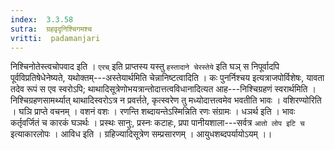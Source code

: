 ```yaml
---
index:  3.3.58
sutra:  ग्रहवृदृनिश्चिगमश्च
vritti:  padamanjari
---
```


निश्चिनोतेस्त्वचोपवाद इति । `एरच्` इति प्राप्तस्य यस्तु `हस्तादाने चेरस्तेये` इति घञ् स निपूर्वादपि पूर्वविप्रतिषेधेनेष्यते, यथोक्तम्---अस्तेयार्थमिति चेन्नानिष्टत्वादिति । कः पुनर्निश्चय इत्यत्राजपोर्विशेषः, यावता तदेव रूपं स एव स्वरोऽपि; थाथादिसूत्रेणोभयत्रान्तोदात्तत्वविधानादित्यत आह---निश्चिग्रहणं स्वरार्थमिति । निश्चिग्रहणसामर्थ्यात् थाथादिस्वरोऽत्र न प्रवर्त्तते, कृत्स्वरेण तु मध्योदात्तत्वमेव भवतीति भावः ।
वशिरण्योरिति । घञि प्राप्ते वचनम् । वशनं वशः । रणन्ति शब्दायन्तेऽस्मिन्निति रणः संग्रामः ।
धञर्थ इति । भावः कर्तृवर्जितं च कारकं घञर्थः । प्रस्थः सानुः, प्रस्नः कटाहः, प्रपा पानीयशाला---सर्वत्र `आतो लोप इटि च` इत्याकारलोपः । आविध इति । ग्रहिज्यादिसूत्रेण सम्प्रसारणम् । आयुधशब्दपर्यायोऽयम् ।।
